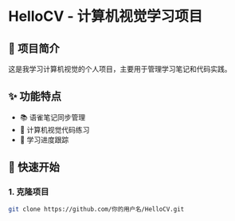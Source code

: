 # HelloCV - 计算机视觉学习项目

## 📖 项目简介
这是我学习计算机视觉的个人项目，主要用于管理学习笔记和代码实践。

## ✨ 功能特点
- 📚 语雀笔记同步管理
- 🔧 计算机视觉代码练习  
- 📝 学习进度跟踪

## 🚀 快速开始
### 1. 克隆项目
```bash
git clone https://github.com/你的用户名/HelloCV.git
